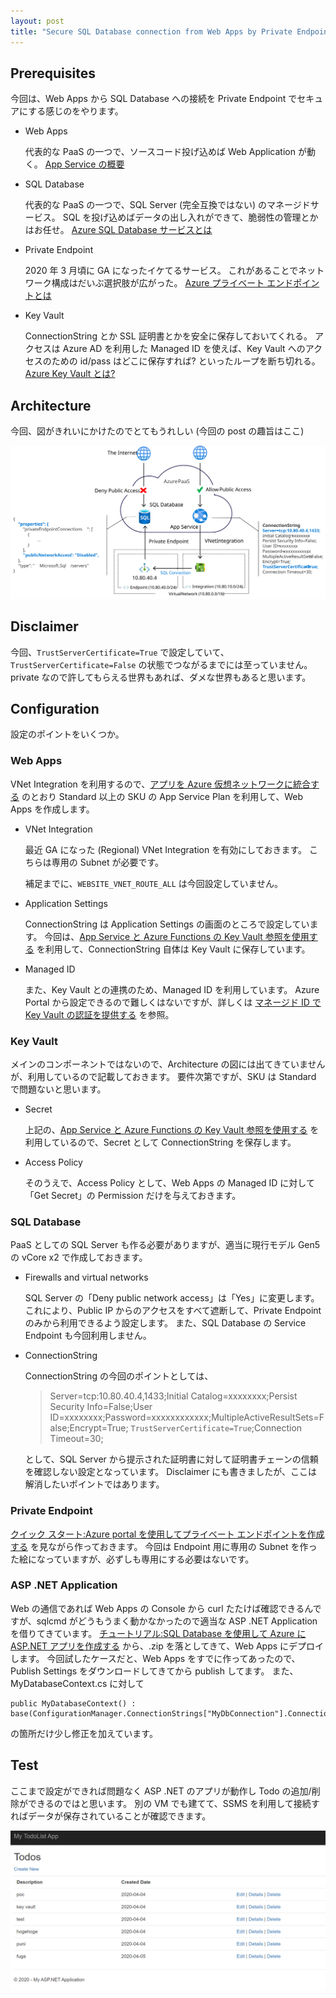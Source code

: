 ```yaml
---
layout: post
title: "Secure SQL Database connection from Web Apps by Private Endpoint"
---
```


## Prerequisites

今回は、Web Apps から SQL Database への接続を Private Endpoint でセキュアにする感じのをやります。

- Web Apps

    代表的な PaaS の一つで、ソースコード投げ込めば Web Application が動く。
    [App Service の概要](https://docs.microsoft.com/ja-jp/azure/app-service/overview)

- SQL Database

    代表的な PaaS の一つで、SQL Server (完全互換ではない) のマネージドサービス。
    SQL を投げ込めばデータの出し入れができて、脆弱性の管理とかはお任せ。
    [Azure SQL Database サービスとは](https://docs.microsoft.com/ja-jp/azure/sql-database/sql-database-technical-overview)

- Private Endpoint

    2020 年 3 月頃に GA になったイケてるサービス。
    これがあることでネットワーク構成はだいぶ選択肢が広がった。
    [Azure プライベート エンドポイントとは](https://docs.microsoft.com/ja-jp/azure/private-link/private-endpoint-overview)

- Key Vault

    ConnectionString とか SSL 証明書とかを安全に保存しておいてくれる。
    アクセスは Azure AD を利用した Managed ID を使えば、Key Vault へのアクセスのための id/pass はどこに保存すれば? といったループを断ち切れる。
    [Azure Key Vault とは?](https://docs.microsoft.com/ja-jp/azure/key-vault/key-vault-overview)

## Architecture

今回、図がきれいにかけたのでとてもうれしい (今回の post の趣旨はここ)

![Architecture](/assets/web-apps-sql-database-private-endpoint.svg)

## Disclaimer

今回、`TrustServerCertificate=True` で設定していて、`TrustServerCertificate=False` の状態でつながるまでには至っていません。
private なので許してもらえる世界もあれば、ダメな世界もあると思います。

## Configuration

設定のポイントをいくつか。

### Web Apps

VNet Integration を利用するので、[アプリを Azure 仮想ネットワークに統合する](https://docs.microsoft.com/ja-jp/azure/app-service/web-sites-integrate-with-vnet) のとおり Standard 以上の SKU の App Service Plan を利用して、Web Apps を作成します。

- VNet Integration

    最近 GA になった (Regional) VNet Integration を有効にしておきます。
    こちらは専用の Subnet が必要です。

    補足までに、`WEBSITE_VNET_ROUTE_ALL` は今回設定していません。

- Application Settings

    ConnectionString は Application Settings の画面のところで設定しています。
    今回は、[App Service と Azure Functions の Key Vault 参照を使用する](https://docs.microsoft.com/ja-jp/azure/app-service/app-service-key-vault-references) を利用して、ConnectionString 自体は Key Vault に保存しています。

- Managed ID

    また、Key Vault との連携のため、Managed ID を利用しています。
    Azure Portal から設定できるので難しくはないですが、詳しくは [マネージド ID で Key Vault の認証を提供する](https://docs.microsoft.com/ja-jp/azure/key-vault/managed-identity) を参照。

### Key Vault

メインのコンポーネントではないので、Architecture の図には出てきていませんが、利用しているので記載しておきます。
要件次第ですが、SKU は Standard で問題ないと思います。

- Secret

    上記の、[App Service と Azure Functions の Key Vault 参照を使用する](https://docs.microsoft.com/ja-jp/azure/app-service/app-service-key-vault-references) を利用しているので、Secret として ConnectionString を保存します。

- Access Policy

    そのうえで、Access Policy として、Web Apps の Managed ID に対して「Get Secret」の Permission だけを与えておきます。

### SQL Database

PaaS としての SQL Server も作る必要がありますが、適当に現行モデル Gen5 の vCore x2 で作成しておきます。

- Firewalls and virtual networks

    SQL Server の「Deny public network access」は「Yes」に変更します。
    これにより、Public IP からのアクセスをすべて遮断して、Private Endpoint のみから利用できるよう設定します。
    また、SQL Database の Service Endpoint も今回利用しません。

- ConnectionString

    ConnectionString の今回のポイントとしては、

    > Server=tcp:10.80.40.4,1433;Initial Catalog=xxxxxxxx;Persist Security Info=False;User ID=xxxxxxxx;Password=xxxxxxxxxxxx;MultipleActiveResultSets=False;Encrypt=True;
    `TrustServerCertificate=True`;Connection Timeout=30;

    として、SQL Server から提示された証明書に対して証明書チェーンの信頼を確認しない設定となっています。
    Disclaimer にも書きましたが、ここは解消したいポイントではあります。

### Private Endpoint

[クイック スタート:Azure portal を使用してプライベート エンドポイントを作成する](https://docs.microsoft.com/ja-jp/azure/private-link/create-private-endpoint-portal) を見ながら作っておきます。
今回は Endpoint 用に専用の Subnet を作った絵になっていますが、必ずしも専用にする必要はないです。

### ASP .NET Application

Web の通信であれば Web Apps の Console から curl たたけば確認できるんですが、sqlcmd がどうもうまく動かなかったので適当な ASP .NET Application を借りてきています。
[チュートリアル:SQL Database を使用して Azure に ASP.NET アプリを作成する](https://docs.microsoft.com/ja-jp/azure/app-service/app-service-web-tutorial-dotnet-sqldatabase) から、.zip を落としてきて、Web Apps にデプロイします。
今回試したケースだと、Web Apps をすでに作ってあったので、Publish Settings をダウンロードしてきてから publish してます。
また、MyDatabaseContext.cs に対して
```
public MyDatabaseContext() : base(ConfigurationManager.ConnectionStrings["MyDbConnection"].ConnectionString)
```
の箇所だけ少し修正を加えています。

## Test

ここまで設定ができれば問題なく ASP .NET のアプリが動作し
Todo の追加/削除ができるのではと思います。
別の VM でも建てて、SSMS を利用して接続すればデータが保存されていることが確認できます。

![ASP .Net Todo Application](/assets/asp-net-todo-app.png)